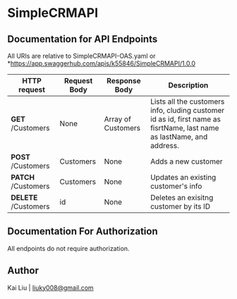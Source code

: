 # SimpleCRMAPI


## Documentation for API Endpoints

All URIs are relative to SimpleCRMAPI-OAS.yaml or *https://app.swaggerhub.com/apis/k55846/SimpleCRMAPI/1.0.0

HTTP request | Request Body | Response Body | Description
------------ | ------------- | ------------- | ------------- 
**GET** /Customers  | None | Array of Customers | Lists all the customers info, cluding customer id as id, first name as fisrtName, last name as lastName, and address.
**POST** /Customers | Customers | None | Adds a new customer
**PATCH** /Customers | Customers | None | Updates an existing customer&#39;s info
**DELETE** /Customers | id | None |  Deletes an exisitng customer by its ID



## Documentation For Authorization

 All endpoints do not require authorization.

## Author
Kai Liu | liuky008@gmail.com